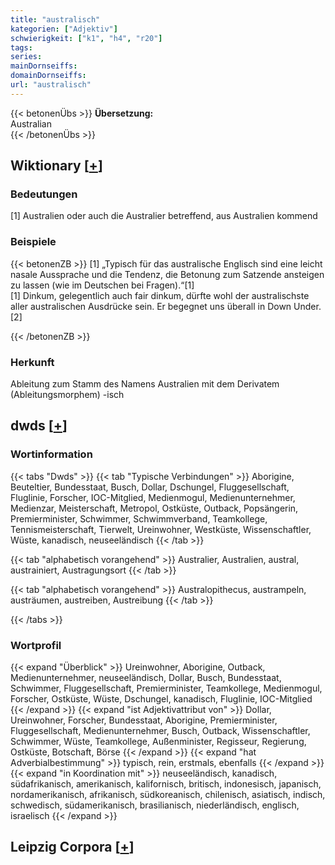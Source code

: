 ```yaml
---
title: "australisch"
kategorien: ["Adjektiv"]
schwierigkeit: ["k1", "h4", "r20"]
tags:
series:
mainDornseiffs:
domainDornseiffs:
url: "australisch"
---
```


{{< betonenÜbs >}}
**Übersetzung:**  
Australian  
{{< /betonenÜbs >}}

## Wiktionary [[+](https://de.wiktionary.org/wiki/australisch)]

### Bedeutungen
[1] Australien oder auch die Australier betreffend, aus Australien kommend  

### Beispiele
{{< betonenZB >}}
[1] „Typisch für das australische Englisch sind eine leicht nasale Aussprache und die Tendenz, die Betonung zum Satzende ansteigen zu lassen (wie im Deutschen bei Fragen).“[1]  
[1] Dinkum, gelegentlich auch fair dinkum, dürfte wohl der australischste aller australischen Ausdrücke sein. Er begegnet uns überall in Down Under.[2]  

{{< /betonenZB >}}
### Herkunft
Ableitung zum Stamm des Namens Australien mit dem Derivatem (Ableitungsmorphem) -isch  



## dwds [[+](https://www.dwds.de/wb/australisch)]

### Wortinformation
{{< tabs "Dwds" >}}
{{< tab "Typische Verbindungen" >}}
Aborigine, Beuteltier, Bundesstaat, Busch, Dollar, Dschungel, Fluggesellschaft, Fluglinie, Forscher, IOC-Mitglied, Medienmogul, Medienunternehmer, Medienzar, Meisterschaft, Metropol, Ostküste, Outback, Popsängerin, Premierminister, Schwimmer, Schwimmverband, Teamkollege, Tennismeisterschaft, Tierwelt, Ureinwohner, Westküste, Wissenschaftler, Wüste, kanadisch, neuseeländisch
{{< /tab >}}

{{< tab "alphabetisch vorangehend" >}}
Australier, Australien, austral, austrainiert, Austragungsort
{{< /tab >}}

{{< tab "alphabetisch vorangehend" >}}
Australopithecus, austrampeln, austräumen, austreiben, Austreibung
{{< /tab >}}

{{< /tabs >}}

### Wortprofil
{{< expand "Überblick" >}} Ureinwohner, Aborigine, Outback, Medienunternehmer, neuseeländisch, Dollar, Busch, Bundesstaat, Schwimmer, Fluggesellschaft, Premierminister, Teamkollege, Medienmogul, Forscher, Ostküste, Wüste, Dschungel, kanadisch, Fluglinie, IOC-Mitglied {{< /expand >}}
{{< expand "ist Adjektivattribut von" >}} Dollar, Ureinwohner, Forscher, Bundesstaat, Aborigine, Premierminister, Fluggesellschaft, Medienunternehmer, Busch, Outback, Wissenschaftler, Schwimmer, Wüste, Teamkollege, Außenminister, Regisseur, Regierung, Ostküste, Botschaft, Börse {{< /expand >}}
{{< expand "hat Adverbialbestimmung" >}} typisch, rein, erstmals, ebenfalls {{< /expand >}}
{{< expand "in Koordination mit" >}} neuseeländisch, kanadisch, südafrikanisch, amerikanisch, kalifornisch, britisch, indonesisch, japanisch, nordamerikanisch, afrikanisch, südkoreanisch, chilenisch, asiatisch, indisch, schwedisch, südamerikanisch, brasilianisch, niederländisch, englisch, israelisch {{< /expand >}}

## Leipzig Corpora [[+](https://corpora.uni-leipzig.de/en/res?word=australisch&corpusId=deu_newscrawl-public_2018)]

